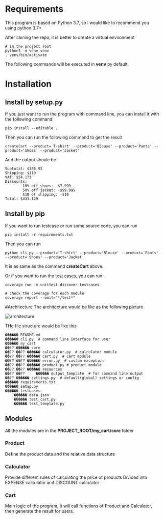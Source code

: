 # Requirements
This program is based on Python 3.7, so I would like to recommend you using python 3.7+

After cloning the repo, it is better to create a virtual environment
```shell script
# in the project root
python3 -m venv venv
. venv/bin/activate
```

The following commands will be executed in **venv** by default.

# Installation
## Install by setup.py
If you just want to run the program with command line, you can install it with the following command
```shell script
pip install --editable .
```
Then you can run the following command to get the result
```shell script
createCart --product='T-shirt' --product='Blouse' --product='Pants' --product='Shoes' --product='Jacket'
```
And the output shoule be
```shell script
Subtotal: $386.95
Shipping: $110
VAT: $54.173
Discounts:
        10% off shoes: -$7.999
        50% off jacket: -$99.995
        $10 of shipping: -$10
Total: $433.129
```

## Install by pip
If you want to run testcase or run some source code, you can run
```shell script
pip install -r requirements.txt
```
Then you can run
```shell script
python cli.py --product='T-shirt' --product='Blouse' --product='Pants' --product='Shoes' --product='Jacket'
```
It is as same as the command **createCart** above.

Or if you want to run the test cases, you can run
```shell script
coverage run -m unittest discover testcases

# check the coverage for each module
coverage report --omit="*/test*"
```

#Architecture
The architecture would be like as the following picture

![architecture](https://user-images.githubusercontent.com/49432155/203373852-9eba3173-29e8-4873-be88-46c549e076cb.png)

THe file structure would be like this
```shell script
������ README.md
������ cli.py  # command line interface for user
������ my_cart
��?? ������ core
��?? ��?? ������ calculator.py  # calculator module
��?? ��?? ������ cart.py  # cart module
��?? ��?? ������ error.py  # custom exception
��?? ��?? ������ product.py # product module
��?? ��?? ������ resources
��?? ��??     ������ output_template  # for command line output
��?? ������ settings.py  # default(global) settings or config
������ requirements.txt
������ setup.py
������ testcases
    ������ data.json
    ������ test_cart.py
    ������ test_template.py
```

## Modules
All the modules are in the **PROJECT_ROOT/my_cart/core** folder
### Product
Define the product data and the relative data structure
### Calculator
Provide different rules of calculating the price of products
Divided into EXPENSE calculator and DISCOUNT calculator
### Cart
Main logic of the program, it will call functions of Product and Calculator, then generate the result for users. 